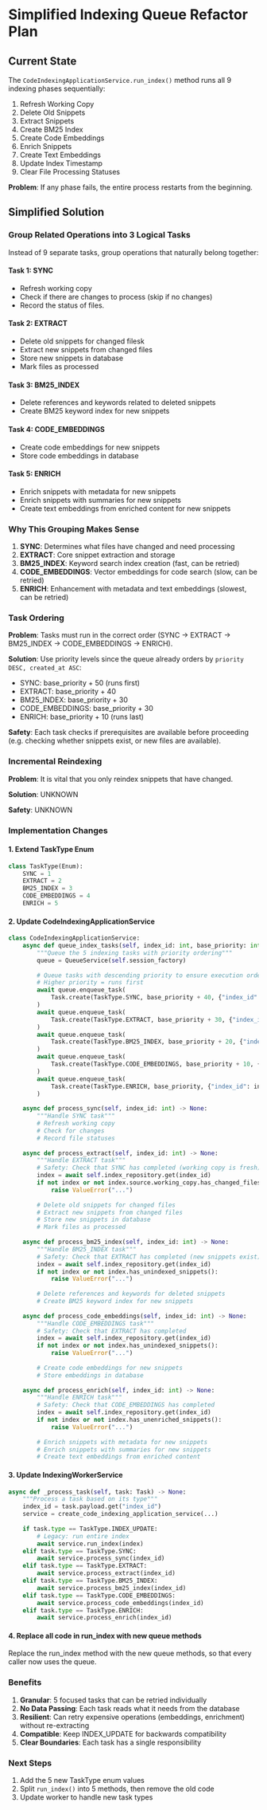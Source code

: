 # Simplified Indexing Queue Refactor Plan

## Current State

The `CodeIndexingApplicationService.run_index()` method runs all 9 indexing phases sequentially:

1. Refresh Working Copy
2. Delete Old Snippets  
3. Extract Snippets
4. Create BM25 Index
5. Create Code Embeddings
6. Enrich Snippets
7. Create Text Embeddings
8. Update Index Timestamp
9. Clear File Processing Statuses

**Problem**: If any phase fails, the entire process restarts from the beginning.

## Simplified Solution

### Group Related Operations into 3 Logical Tasks

Instead of 9 separate tasks, group operations that naturally belong together:

#### Task 1: SYNC

- Refresh working copy
- Check if there are changes to process (skip if no changes)
- Record the status of files.

#### Task 2: EXTRACT

- Delete old snippets for changed filesk
- Extract new snippets from changed files
- Store new snippets in database
- Mark files as processed

#### Task 3: BM25_INDEX

- Delete references and keywords related to deleted snippets
- Create BM25 keyword index for new snippets

#### Task 4: CODE_EMBEDDINGS

- Create code embeddings for new snippets
- Store code embeddings in database

#### Task 5: ENRICH

- Enrich snippets with metadata for new snippets
- Enrich snippets with summaries for new snippets
- Create text embeddings from enriched content for new snippets

### Why This Grouping Makes Sense

1. **SYNC**: Determines what files have changed and need processing
2. **EXTRACT**: Core snippet extraction and storage
3. **BM25_INDEX**: Keyword search index creation (fast, can be retried)
4. **CODE_EMBEDDINGS**: Vector embeddings for code search (slow, can be retried)
5. **ENRICH**: Enhancement with metadata and text embeddings (slowest, can be retried)

### Task Ordering

**Problem**: Tasks must run in the correct order (SYNC → EXTRACT → BM25_INDEX → CODE_EMBEDDINGS → ENRICH).

**Solution**: Use priority levels since the queue already orders by `priority DESC, created_at ASC`:

- SYNC: base_priority + 50 (runs first)
- EXTRACT: base_priority + 40
- BM25_INDEX: base_priority + 30  
- CODE_EMBEDDINGS: base_priority + 30
- ENRICH: base_priority + 10 (runs last)

**Safety**: Each task checks if prerequisites are available before proceeding (e.g.
checking whether snippets exist, or new files are available).

### Incremental Reindexing

**Problem**: It is vital that you only reindex snippets that have changed.

**Solution**: UNKNOWN

**Safety**: UNKNOWN

### Implementation Changes

#### 1. Extend TaskType Enum

```python
class TaskType(Enum):
    SYNC = 1
    EXTRACT = 2
    BM25_INDEX = 3
    CODE_EMBEDDINGS = 4
    ENRICH = 5
```

#### 2. Update CodeIndexingApplicationService

```python
class CodeIndexingApplicationService:
    async def queue_index_tasks(self, index_id: int, base_priority: int = 50) -> None:
        """Queue the 5 indexing tasks with priority ordering"""
        queue = QueueService(self.session_factory)
        
        # Queue tasks with descending priority to ensure execution order
        # Higher priority = runs first
        await queue.enqueue_task(
            Task.create(TaskType.SYNC, base_priority + 40, {"index_id": index_id})
        )
        await queue.enqueue_task(
            Task.create(TaskType.EXTRACT, base_priority + 30, {"index_id": index_id})
        )
        await queue.enqueue_task(
            Task.create(TaskType.BM25_INDEX, base_priority + 20, {"index_id": index_id})
        )
        await queue.enqueue_task(
            Task.create(TaskType.CODE_EMBEDDINGS, base_priority + 10, {"index_id": index_id})
        )
        await queue.enqueue_task(
            Task.create(TaskType.ENRICH, base_priority, {"index_id": index_id})
        )
    
    async def process_sync(self, index_id: int) -> None:
        """Handle SYNC task"""
        # Refresh working copy
        # Check for changes
        # Record file statuses
    
    async def process_extract(self, index_id: int) -> None:
        """Handle EXTRACT task"""
        # Safety: Check that SYNC has completed (working copy is fresh)
        index = await self.index_repository.get(index_id)
        if not index or not index.source.working_copy.has_changed_files():
            raise ValueError("...")
            
        # Delete old snippets for changed files
        # Extract new snippets from changed files
        # Store new snippets in database
        # Mark files as processed
    
    async def process_bm25_index(self, index_id: int) -> None:
        """Handle BM25_INDEX task"""
        # Safety: Check that EXTRACT has completed (new snippets exist)
        index = await self.index_repository.get(index_id)
        if not index or not index.has_unindexed_snippets():
            raise ValueError("...")
            
        # Delete references and keywords for deleted snippets
        # Create BM25 keyword index for new snippets
    
    async def process_code_embeddings(self, index_id: int) -> None:
        """Handle CODE_EMBEDDINGS task"""
        # Safety: Check that EXTRACT has completed
        index = await self.index_repository.get(index_id)
        if not index or not index.has_unindexed_snippets():
            raise ValueError("...")
            
        # Create code embeddings for new snippets
        # Store embeddings in database
    
    async def process_enrich(self, index_id: int) -> None:
        """Handle ENRICH task"""
        # Safety: Check that CODE_EMBEDDINGS has completed
        index = await self.index_repository.get(index_id)
        if not index or not index.has_unenriched_snippets():
            raise ValueError("...")
            
        # Enrich snippets with metadata for new snippets
        # Enrich snippets with summaries for new snippets  
        # Create text embeddings from enriched content
```

#### 3. Update IndexingWorkerService

```python
async def _process_task(self, task: Task) -> None:
    """Process a task based on its type"""
    index_id = task.payload.get("index_id")
    service = create_code_indexing_application_service(...)
    
    if task.type == TaskType.INDEX_UPDATE:
        # Legacy: run entire index
        await service.run_index(index)
    elif task.type == TaskType.SYNC:
        await service.process_sync(index_id)
    elif task.type == TaskType.EXTRACT:
        await service.process_extract(index_id)
    elif task.type == TaskType.BM25_INDEX:
        await service.process_bm25_index(index_id)
    elif task.type == TaskType.CODE_EMBEDDINGS:
        await service.process_code_embeddings(index_id)
    elif task.type == TaskType.ENRICH:
        await service.process_enrich(index_id)
```

#### 4. Replace all code in run_index with new queue methods

Replace the run_index method with the new queue methods, so that every caller now uses
the queue.

### Benefits

1. **Granular**: 5 focused tasks that can be retried individually
2. **No Data Passing**: Each task reads what it needs from the database
3. **Resilient**: Can retry expensive operations (embeddings, enrichment) without re-extracting
4. **Compatible**: Keep INDEX_UPDATE for backwards compatibility
5. **Clear Boundaries**: Each task has a single responsibility

### Next Steps

1. Add the 5 new TaskType enum values
2. Split `run_index()` into 5 methods, then remove the old code
3. Update worker to handle new task types
